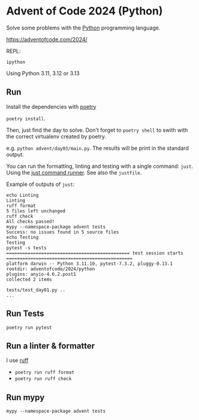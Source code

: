 # Advent of Code 2024 (Python)

Solve some problems with the [Python](https://www.python.org/) programming language.

https://adventofcode.com/2024/

REPL:

```
ipython
```

Using Python 3.11, 3.12 or 3.13


## Run

Install the dependencies with [poetry](https://python-poetry.org/)

`poetry install`.

Then, just find the day to solve. Don't forget to `poetry shell` to swith with the correct virtualenv created by poetry.

e.g. `python advent/day03/main.py`. The results will be print in the standard output.


You can run the formatting, linting and testing with a single command: `just`. Using the [just command
runner](https://github.com/casey/just). See also the `justfile`.

Example of outputs of `just`:

```
echo Linting
Linting
ruff format
5 files left unchanged
ruff check
All checks passed!
mypy --namespace-package advent tests
Success: no issues found in 5 source files
echo Testing
Testing
pytest -s tests
============================================== test session starts ===============================================
platform darwin -- Python 3.11.10, pytest-7.3.2, pluggy-0.13.1
rootdir: adventofcode/2024/python
plugins: anyio-4.6.2.post1
collected 2 items

tests/test_day01.py ..
...
```

## Run Tests

`poetry run pytest`


## Run a linter & formatter

I use [ruff](https://github.com/astral-sh/ruff)

* `poetry run ruff format`
* `poetry run ruff check`


## Run mypy

`mypy --namespace-package advent tests`
